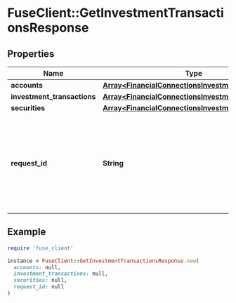 # FuseClient::GetInvestmentTransactionsResponse

## Properties

| Name | Type | Description | Notes |
| ---- | ---- | ----------- | ----- |
| **accounts** | [**Array&lt;FinancialConnectionsInvestmentAccount&gt;**](FinancialConnectionsInvestmentAccount.md) |  | [optional] |
| **investment_transactions** | [**Array&lt;FinancialConnectionsInvestmentTransaction&gt;**](FinancialConnectionsInvestmentTransaction.md) |  | [optional] |
| **securities** | [**Array&lt;FinancialConnectionsInvestmentSecurity&gt;**](FinancialConnectionsInvestmentSecurity.md) |  | [optional] |
| **request_id** | **String** | An identifier that is exclusive to the request and can serve as a means for investigating and resolving issues. | [optional] |

## Example

```ruby
require 'fuse_client'

instance = FuseClient::GetInvestmentTransactionsResponse.new(
  accounts: null,
  investment_transactions: null,
  securities: null,
  request_id: null
)
```


